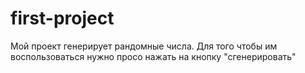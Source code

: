 # first-project

Мой проект генерирует рандомные числа. Для того чтобы им воспользоваться нужно просо нажать на кнопку "сгенерировать"
